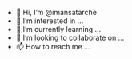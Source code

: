 - 👋 Hi, I’m @imansatarche
- 👀 I’m interested in ...
- 🌱 I’m currently learning ...
- 💞️ I’m looking to collaborate on ...
- 📫 How to reach me ...

<!---
imansatarche/imansatarche is a ✨ special ✨ repository because its `README.md` (this file) appears on your GitHub profile.
You can click the Preview link to take a look at your changes.
--->
